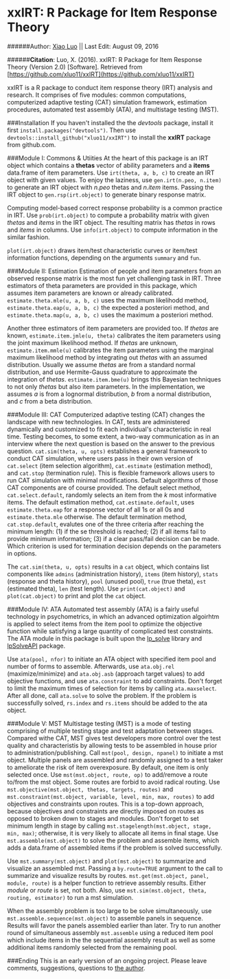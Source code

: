# xxIRT: R Package for Item Response Theory
######Author: [Xiao Luo](mailto:xluo1986@gmail.com) || Last Edit: August 09, 2016

######**Citation**: Luo, X. (2016). xxIRT: R Package for Item Response Theory (Version 2.0) [Software]. Retrieved from [https://github.com/xluo11/xxIRT](https://github.com/xluo11/xxIRT)


xxIRT is a R package to conduct item response theory (IRT) analysis and research. It comprises of five modules: common computations, computerized adaptive testing (CAT) simulation framework, estimation procedures, automated test assembly (ATA), and multistage testing (MST).

###Installation
If you haven't installed the the *devtools* package, install it first `install.packages("devtools")`. Then use `devtools::install_github("xluo11/xxIRT")` to install the **xxIRT** package from github.com.

###Module I: Commons & Utiities
At the heart of this package is an IRT object which contains a **thetas** vector of ability parameters and a **items** data.frame of item parameters. Use `irt(theta, a, b, c)` to create an IRT object with given values. To enjoy the laziness, use `gen.irt(n.peo, n.item)` to generate an IRT object with *n.peo* thetas and *n.item* items. Passing the IRT object to `gen.rsp(irt.object)` to generate binary response matrix. 

Computing model-based correct response probability is a common practice in IRT. Use `prob(irt.object)` to compute a probability matrix with given *thetas* and *items* in the IRT object. The resulting matrix has *thetas* in rows and *items* in columns. Use `info(irt.object)` to compute information in the similar fashion.

`plot(irt.object)` draws item/test characteristic curves or item/test information functions, depending on the arguments `summary` and `fun`. 

###Module II: Estimation
Estimation of people and item parameters from an observed response matrix is the most fun yet challenging task in IRT. Three estimators of theta parameters are provided in this package, which assumes item parameters are known or already calibrated. `estimate.theta.mle(u, a, b, c)` uses the maximum likelihodd method, `estimate.theta.eap(u, a, b, c)` the expected a posteriori method, and `estimate.theta.map(u, a, b, c)` uses the maximum a posteriori method. 

Another three estimators of item parameters are provided too. If *thetas* are known, `estimate.item.jmle(u, theta)` calibrates the item parameters using the joint maximum likelihood method. If *thetas* are unknown, `estimate.item.mmle(u)` calibrates the item parameters using the marginal maximum likelihood method by integrating out *thetas* with an assumed distribution. Usually we assume *thetas* are from a standard normal distribution, and use Hermite-Gauss quadrature to approximate the integration of *thetas*. `estimate.item.bme(u)` brings this Bayesian techniques to not only *thetas* but also item parameters. In the implementation, we assumes *a* is from a lognormal distribution, *b* from a normal distribution, and *c* from a beta distribution.

###Module III: CAT
Computerized adaptive testing (CAT) changes the landscape with new technologies. In CAT, tests are administered dynamically and customized to fit each individual's characteristic in real time. Testing becomes, to some extent, a two-way communication as in an interview where the next question is based on the answer to the previous question. `cat.sim(theta, u, opts)` establishes a general framework to conduct CAT simulation, where users pass in their own version of `cat.select` (item selection algorithm), `cat.estimate` (estimation method), and `cat.stop` (termination rule). This is flexible framework allows users to run CAT simulation with minimal modifications. Default algorithms of those CAT components are of course provided. The default select method, `cat.select.default`, randomly selects an item from the *k* most informative items. The default estimation method, `cat.estimate.default`, uses `estimate.theta.eap` for a response vector of all 1s or all 0s and `estimate.theta.mle` otherwise. The default termination method, `cat.stop.default`, evalutes one of the three criteria after reaching the minimum length: (1) if the se threshold is reached; (2) if all items fail to provide minimum information; (3) if a clear pass/fail decision can be made. Which criterion is used for termination decision depends on the parameters in options. 

The `cat.sim(theta, u, opts)` results in a `cat` object, which contains list components like `admins` (administration history), `items` (item history), `stats` (response and theta history), `pool` (unused pool), `true` (true theta), `est` (estimated theta), `len` (test length). Use `print(cat.object)` and `plot(cat.object)` to print and plot the `cat` object.

###Module IV: ATA
Automated test assembly (ATA) is a fairly useful technology in psychometrics, in which an advanced optimization algoirhtm is applied to select items from the item pool to optimize the objective function while satisfying a large quantity of complicated test constraints. The ATA module in this package is built upon the [lp_solve](http://lpsolve.sourceforge.net) library and [lpSolveAPI](https://cran.r-project.org/web/packages/lpSolveAPI/lpSolveAPI.pdf) package. 

Use `ata(pool, nfor)` to initiate an ATA object with specified item pool and number of forms to assemble. Afterwards, use `ata.obj.rel` (maximize/minimize) and `ata.obj.asb` (approach target values) to add objective functions, and use `ata.constraint` to add constraints. Don't forget to limit the maximum times of selection for items by calling `ata.maxselect`. After all done, call `ata.solve` to solve the problem. If the problem is successfully solved, `rs.index` and `rs.items` should be added to the ata object.

###Module V: MST
Multistage testing (MST) is a mode of testing comprising of multiple testing stage and test adaptation between stages. Compared withe CAT, MST gives test developers more control over the test quality and characteristis by allowing tests to be assembled in house prior to administration/publishing. Call `mst(pool, design, npanel)` to initiate a mst object. Multiple panels are assembled and randomly assigned to a test taker to ameliorate the risk of item overexposure. By default, one item is only selected once. Use `mst(mst.object, route, op)` to add/remove a route to/from the mst object. Some routes are forbid to avoid radical routing. Use `mst.objective(mst.object, thetas, targets, routes)` and `mst.constraint(mst.object, variable, level, min, max, routes)` to add objectives and constraints upon routes. This is a top-down approach, because objectives and constraints are directly imposed on routes as opposed to broken down to stages and modules. Don't forget to set minimum length in stage by calling `mst.stagelength(mst.object, stage, min, max)`; otherwise, it is very likely to allocate all items in final stage. Use `mst.assemble(mst.object)` to solve the problem and assemble items, which adds a data.frame of assembled items if the problem is solved successfully. 

Use `mst.summary(mst.object)` and `plot(mst.object)` to summarize and visualize an assembled mst. Passing a `by.route=TRUE` argument to the call to summarize and visualize results by routes. `mst.get(mst.object, panel, module, route)` is a helper function to retrieve assembly results. Either *module* or *route* is set, not both. Also, use `mst.sim(mst.object, theta, routing, estimator)` to run a mst simulation.

When the assembly problem is too large to be solve simultaneously, use `mst.assemble.sequence(mst.object)` to assemble panels in sequence. Results will favor the panels assembled earlier than later. Try to run another round of simultaneous assembly  `mst.assemble` using a reduced item pool which include items in the the sequential assembly result as well as some additional items randomly selected from the remaining pool.

###Ending
This is an early version of an ongoing project. Please leave comments, suggestions, questions to [the author](mailto:xluo1986@gmail.com).
